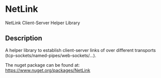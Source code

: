 # NetLink

NetLink Client-Server Helper Library

## Description
A helper library to establish client-server links of over different transports (tcp-sockets/named-pipes/web-sockets/...).

The nuget package can be found at: https://www.nuget.org/packages/NetLink
